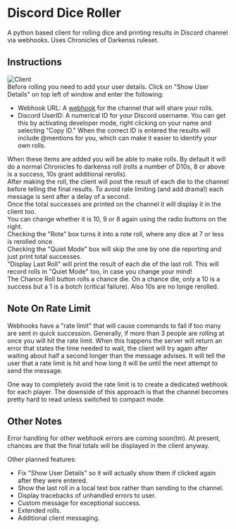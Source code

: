 # Discord Dice Roller
A python based client for rolling dice and printing results in Discord channel via webhooks. Uses Chronicles of Darkenss ruleset.

## Instructions
![Client](https://raw.githubusercontent.com/further-reading/Discord-Dice-Roller/master/client.PNG "Client")  
Before rolling you need to add your user details. Click on "Show User Details" on top left of window and enter the following:
* Webhook URL: A [webhook](https://support.discordapp.com/hc/en-us/articles/228383668-Intro-to-Webhooks) for the channel that will share your rolls.
* Discord UserID: A numerical ID for your Discord username. You can get this by activating developer mode, right clicking on your name and selecting "Copy ID." When the correct ID is entered the results will include @mentions for you, which can make it easier to identify your own rolls.

When these items are added you will be able to make rolls. By default it will do a normal Chronicles fo darkenss roll (rolls a number of D10s, 8 or above is a success, 10s grant additional rerolls).  
After making the roll, the client will post the result of each die to the channel before telling the final results. To avoid rate limiting (and add drama!) each message is sent after a delay of a second.  
Once the total successes are printed on the channel it will display it in the client too.  
You can change whether it is 10, 9 or 8 again using the radio buttons on the right.  
Checking the "Rote" box turns it into a rote roll, where any dice at 7 or less is rerolled once.  
Checking the "Quiet Mode" box will skip the one by one die reporting and just print total successes.  
"Display Last Roll" will print the result of each die of the last roll. This will record rolls in "Quiet Mode" too, in case you change your mind!  
The Chance Roll button rolls a chance die. On a chance die, only a 10 is a success but a 1 is a botch (critical failure). Also 10s are no longe rerolled.  

## Note On Rate Limit
Webhooks have a "rate limit" that will cause commands to fail if too many are sent in quick succession. Generally, if more than 3 people are rolling at once you will hit the rate limit. When this happens the server will return an error that states the time needed to wait, the client will try again after waiting about half a second longer than the message advises. It will tell the user that a rate limit is hit and how long it will be until the next attempt to send the message.

One way to completely avoid the rate limit is to create a dedicated webhook for each player. The downside of this approach is that the channel becomes pretty hard to read unless switched to compact mode.

## Other Notes
Error handling for other webhook errors are coming soon(tm). At present, chances are that the final totals will be displayed in the client anyway.

Other planned features:
* Fix "Show User Details" so it will actually show them if clicked again after they were entered.
* Show the last roll in a local text box rather than sending to the channel.
* Display tracebacks of unhandled errors to user.
* Custom message for exceptional success.
* Extended rolls.
* Additional client messaging.
